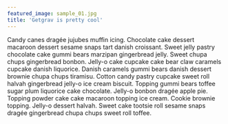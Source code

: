```yaml
---
featured_image: sample_01.jpg
title: 'Getgrav is pretty cool'
---
```


Candy canes dragée jujubes muffin icing. Chocolate cake dessert macaroon dessert sesame snaps tart danish croissant. Sweet jelly pastry chocolate cake gummi bears marzipan gingerbread jelly. Sweet chupa chups gingerbread bonbon. Jelly-o cake cupcake cake bear claw caramels cupcake danish liquorice. Danish caramels gummi bears danish dessert brownie chupa chups tiramisu. Cotton candy pastry cupcake sweet roll halvah gingerbread jelly-o ice cream biscuit. Topping gummi bears toffee sugar plum liquorice cake chocolate. Jelly-o bonbon dragée apple pie. Topping powder cake cake macaroon topping ice cream. Cookie brownie topping. Jelly-o dessert halvah. Sweet cake tootsie roll sesame snaps dragée gingerbread chupa chups sweet roll toffee.